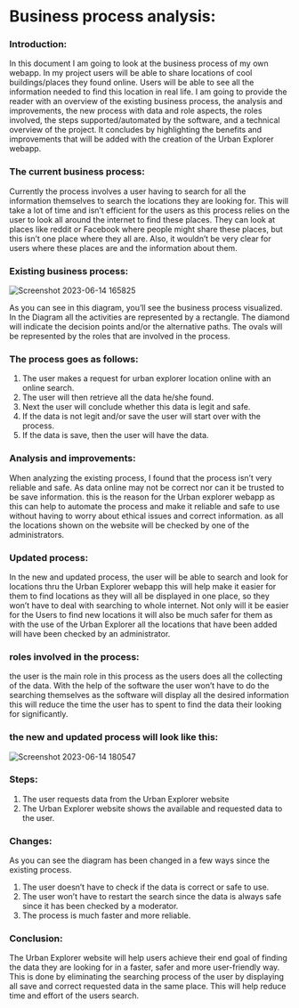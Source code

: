 # Business process analysis:

### Introduction:
In this document I am going to look at the business process of my own webapp. In my project users will be able to share locations of cool buildings/places they found online. Users will be able to see all the information needed to find this location in real life. I am going to provide the reader with an overview of the existing business process, the analysis and improvements, the new process with data and role aspects, the roles involved, the steps supported/automated by the software, and a technical overview of the project. It concludes by highlighting the benefits and improvements that will be added with the creation of the Urban Explorer webapp. 

### The current business process:

Currently the process involves a user having to search for all the information themselves to search the locations they are looking for. This will take a lot of time and isn’t efficient for the users as this process relies on the user to look all around the internet to find these places. They can look at places like reddit or Facebook where people might share these places, but this isn’t one place where they all are. Also, it wouldn’t be very clear for users where these places are and the information about them.

### Existing business process:
 
![Screenshot 2023-06-14 165825](https://github.com/WouterVerschuren/S3Portfolio/assets/74074356/2682c315-b895-4be4-8976-4ac1a233110b)

As you can see in this diagram, you’ll see the business process visualized. In the Diagram all the activities are represented by a rectangle. The diamond will indicate the decision points and/or the alternative paths. The ovals will be represented by the roles that are involved in the process.

### The process goes as follows:
1.	The user makes a request for urban explorer location online with an online search. 
2.	The user will then retrieve all the data he/she found. 
3.	Next the user will conclude whether this data is legit and safe. 
4.	If the data is not legit and/or save the user will start over with the process. 
5.	If the data is save, then the user will have the data.

### Analysis and improvements:
When analyzing the existing process, I found that the process isn’t very reliable and safe. As data online may not be correct nor can it be trusted to be save information. this is the reason for the Urban explorer webapp as this can help to automate the process and make it reliable and safe to use without having to worry about ethical issues and correct information. as all the locations shown on the website will be checked by one of the administrators.

### Updated process:
In the new and updated process, the user will be able to search and look for locations thru the Urban Explorer webapp this will help make it easier for them to find locations as they will all be displayed in one place, so they won’t have to deal with searching to whole internet. Not only will it be easier for the Users to find new locations it will also be much safer for them as with the use of the Urban Explorer all the locations that have been added will have been checked by an administrator.  

### roles involved in the process:

the user is the main role in this process as the users does all the collecting of the data. With the help of the software the user won’t have to do the searching themselves as the software will display all the desired information this will reduce the time the user has to spent to find the data their looking for significantly. 


### the new and updated process will look like this:

![Screenshot 2023-06-14 180547](https://github.com/WouterVerschuren/S3Portfolio/assets/74074356/678b3e9e-b3b2-46a3-a145-13c0872788b7)


### Steps:
1.	The user requests data from the Urban Explorer website
2.	The Urban Explorer website shows the available and requested data to the user.

### Changes:
As you can see the diagram has been changed in a few ways since the existing process.

1.	The user doesn’t have to check if the data is correct or safe to use.
2.	The user won’t have to restart the search since the data is always safe since it has been checked by a moderator. 
3.	The process is much faster and more reliable. 

### Conclusion:
The Urban Explorer website will help users achieve their end goal of finding the data they are looking for in a faster, safer and more user-friendly way. This is done by eliminating the searching process of the user by displaying all save and correct requested data in the same place. This will help reduce time and effort of the users search.

